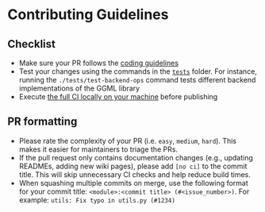 # Contributing Guidelines

## Checklist

* Make sure your PR follows the [coding guidelines](https://github.com/ggerganov/llama.cpp/blob/master/README.md#coding-guidelines)
* Test your changes using the commands in the [`tests`](tests) folder. For instance, running the `./tests/test-backend-ops` command tests different backend implementations of the GGML library
* Execute [the full CI locally on your machine](ci/README.md) before publishing

## PR formatting

* Please rate the complexity of your PR (i.e. `easy`, `medium`, `hard`). This makes it easier for maintainers to triage the PRs.
* If the pull request only contains documentation changes (e.g., updating
READMEs, adding new wiki pages), please add `[no ci]` to the commit title. This will skip unnecessary CI checks and help reduce build times.
* When squashing multiple commits on merge, use the following format for your commit title: `<module>:<commit title> (#<issue_number>)`. For example: `utils: Fix typo in utils.py (#1234)`
